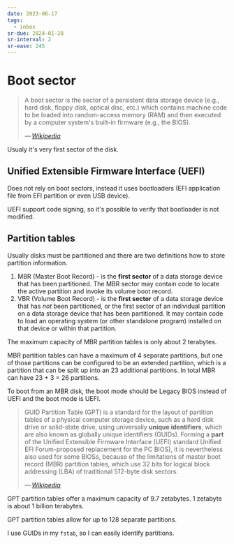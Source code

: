 ```yaml
---
date: 2023-06-17
tags:
  - inbox
sr-due: 2024-01-28
sr-interval: 2
sr-ease: 245
---
```


# Boot sector

> A boot sector is the sector of a persistent data storage device (e.g., hard
> disk, floppy disk, optical disc, etc.) which contains machine code to be
> loaded into random-access memory (RAM) and then executed by a computer
> system's built-in firmware (e.g., the BIOS).
>
> — <cite>[Wikipedia](https://en.wikipedia.org/wiki/Boot_sector)</cite>

Usualy it's very first sector of the disk.

## Unified Extensible Firmware Interface (UEFI)

Does not rely on boot sectors, instead it uses bootloaders (EFI application file
from EFI partition or even USB device).

UEFI support code signing, so it's possible to verify that bootloader is not
modified.

## Partition tables

Usually disks must be partitioned and there are two definitions how to store
partition information.

1. MBR (Master Boot Record) - is the **first sector** of a data storage device
   that has been partitioned. The MBR sector may contain code to locate the
   active partition and invoke its volume boot record.
2. VBR (Volume Boot Record) - is the **first sector** of a data storage device
   that has _not_ been partitioned, or the first sector of an individual
   partition on a data storage device that has been partitioned. It may contain
   code to load an operating system (or other standalone program) installed on
   that device or within that partition.

The maximum capacity of MBR partition tables is only about 2 terabytes.

MBR partition tables can have a maximum of 4 separate partitions, but one of
those partitions can be configured to be an extended partition, which is a
partition that can be split up into an 23 additional partitions. In total MBR
can have 23 + 3 = 26 partitions.

To boot from an MBR disk, the boot mode should be Legacy BIOS instead of UEFI
and the boot mode is UEFI.

> GUID Partition Table (GPT) is a standard for the layout of partition tables of
> a physical computer storage device, such as a hard disk drive or solid-state
> drive, using universally **unique identifiers**, which are also known as
> globally unique identifiers (GUIDs). Forming a **part** of the Unified
> Extensible Firmware Interface (UEFI) standard Unified EFI Forum-proposed
> replacement for the PC BIOS), it is nevertheless also used for some BIOSs,
> because of the limitations of master boot record (MBR) partition tables, which
> use 32 bits for logical block addressing (LBA) of traditional 512-byte disk
> sectors.
>
> — <cite>[Wikipedia](https://en.wikipedia.org/wiki/GUID_Partition_Table)</cite>

GPT partition tables offer a maximum capacity of 9.7 zetabytes. 1 zetabyte is
about 1 billion terabytes.

GPT partition tables allow for up to 128 separate partitions.

I use GUIDs in my `fstab`, so I can easily identify partitions.

